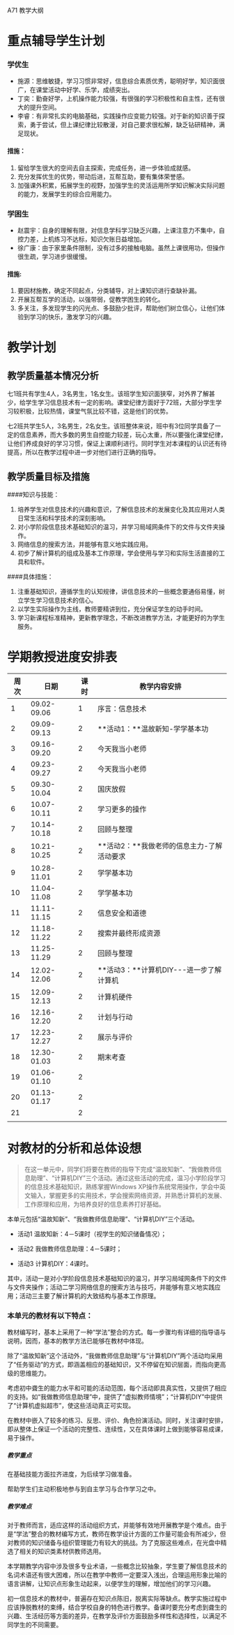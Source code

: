 A71
教学大纲

# 重点辅导学生计划

### 学优生

- 施源：思维敏捷，学习习惯非常好，信息综合素质优秀，聪明好学，知识面很广，在课堂活动中好学、乐学，成绩突出。
- 丁奕：勤奋好学，上机操作能力较强，有很强的学习积极性和自主性，还有很大的提升空间。
- 李睿：有非常扎实的电脑基础，实践操作应变能力较强。对于新的知识善于探索，勇于尝试，但上课纪律比较散漫，对自己要求很松解，缺乏钻研精神，满足现状。


#### 措施：
1. 留给学生很大的空间去自主探索，完成任务，进一步体验成就感。
2. 充分发挥优生的优势，带动后进，互帮互助，要有集体荣誉感。
3. 加强课外积累，拓展学生的视野，加强学生的灵活运用所学知识解决实际问题的能力，发展学生的综合应用能力。
### 学困生

- 赵震宇：自身的理解有限，对信息学科学习缺乏兴趣，上课注意力不集中，自控力差，上机练习不达标，知识欠账日益增加。
- 徐广康：由于家里条件限制，没有过多的接触电脑。虽然上课很用功，但操作很生疏，学习进步很缓慢。


#### 措施:
1. 要因材施教，确定不同起点，分类辅导，对上课知识进行查缺补漏。
2. 开展互帮互学的活动，以强带弱，促教学困生的转化。
3. 多关注，多发现学生的闪光点、多鼓励少批评，帮助他们树立信心，让他们体验到学习的快乐，激发学习的兴趣。

# 教学计划
## 教学质量基本情况分析
七1班共有学生4人，3名男生，1名女生。该班学生知识面狭窄，对外界了解甚少，给学生学习信息技术有一定的影响。课堂纪律方面好于72班，大部分学生学习较积极，比较热情，课堂气氛比较不错，这是他们的优势。

七2班共学生5人，3名男生，2名女生。该班整体来说，班中有3位同学具备了一定的信息素养，而大多数的男生自控能力较差，玩心太重，所以要强化课堂纪律，让他们养成良好的学习习惯，保证上课顺利进行。同时学生对本课程的认识还有待提高，所以在教学过程中进一步对他们进行正确的指导。

## 教学质量目标及措施
####知识与技能：

1. 培养学生对信息技术的兴趣和意识，了解信息技术的发展变化及其应用对人类日常生活和科学技术的深刻影响。
2. 对小学阶段信息技术基础知识的温习，并学习局域网条件下的文件与文件夹操作。
3. 网络信息的搜索方法，并能够有意义地实践应用。
4. 初步了解计算机的组成及基本工作原理，学会使用与学习和实际生活直接的工具和软件。

####具体措施：

1. 注重基础知识，遵循学生的认知规律，讲信息技术的一些概念要通俗易懂，树立学生学习信息技术的信心。
2. 以学生实际操作为主线，教师要精讲到位，充分保证学生的动手时间。
3. 学习新课程标准精神，更新教学理念，不断改进教学方法，才能更好的为学生服务。

# 学期教授进度安排表


| 周次 | 日期        | 课时 | 教学内容安排                               |
| ---- | ----------- | ---- | ------------------------------------------ |
| 1    | 09.02-09.06 | 1    | 序言：信息技术                             |
| 2    | 09.09-09.13 | 2    | **活动1：**温故新知-学学基本功             |
| 3    | 09.16-09.20 | 2    | 今天我当小老师                             |
| 4    | 09.23-09.27 | 2    | 今天我当小老师                             |
| 5    | 09.30-10.04 | 2    | 国庆放假                                   |
| 6    | 10.07-10.11 | 2    | 学习更多的操作                             |
| 7    | 10.14-10.18 | 2    | 回顾与整理                                 |
| 8    | 10.21-10.25 | 2    | **活动2：**我做老师的信息主力-了解活动要求 |
| 9    | 10.28-11.01 | 2    | 学学基本功                                 |
| 10   | 11.04-11.08 | 2    | 学学基本功                                 |
| 11   | 11.11-11.15 | 2    | 信息安全和道德                             |
| 12   | 11.18-11.22 | 2    | 搜索并最终形成资源                         |
| 13   | 11.25-11.29 | 2    | 回顾与整理                                 |
| 14   | 12.02-12.06 | 2    | **活动3：**计算机DIY---进一步了解计算机    |
| 15   | 12.09-12.13 | 2    | 计算机硬件                                 |
| 16   | 12.16-12.20 | 2    | 计划与行动                                 |
| 17   | 12.23-12.27 | 2    | 展示与评价                                 |
| 18   | 12.30-01.03 | 2    | 期末考查                                   |
| 19   | 01.06-01.10 | 2    |                                            |
| 20   | 01.13-01.17 | 2    |                                            |
| 21   |             | 2    |                                            |
|      |             |      |                                            |

# 对教材的分析和总体设想
> 在这一单元中，同学们将要在教师的指导下完成“温故知新”、“我做教师信息助理”、“计算机DIY”三个活动。通过这些活动的完成，温习小学阶段学习的信息技术基础知识，熟练掌握Windows XP操作系统常用操作，学会中英文输入，掌握更多的实用技术，学会搜索网络资源，并熟悉计算机的发展、工作原理和应用，为培养良好的信息素养打好基础。

本单元包括“温故知新”、“我做教师信息助理”、“计算机DIY”三个活动。

- 活动1  温故知新：4－5课时（视学生的知识储备情况）；

- 活动2  我做教师信息助理：4－5课时；

- 活动3  计算机DIY：4课时。

其中，活动一是对小学阶段信息技术基础知识的温习，并学习局域网条件下的文件与文件夹操作；活动二学习网络信息的搜索方法与技巧，并能够有意义地实践应用；活动三主要了解计算机的大致结构与基本工作原理。


### 本单元的教材有以下特点：

教材编写时，基本上采用了一种“学法”整合的方式。每一步骤均有详细的指导语与说明，因而，基本的教学方法已能够在教材中体现。

除了“温故知新”这个活动外，“我做教师信息助理”与“计算机DIY”两个活动均采用了“任务驱动”的方式，即涵盖相应的基础知识，又不停留在知识层面，而指向更高级的思维能力。

考虑初中聋生的能力水平和可能的活动范围，每个活动即具真实性，又提供了相应的支持。如“我做教师信息助理”中，提供了“虚拟教师情境”；“计算机DIY”中提供了“计算机虚拟超市”，使这些活动真正可实现。

在教材中嵌入了较多的练习、反思、评价、角色扮演活动。同时，关注课时安排，即从整体上保证一个活动的完整性、连续性，又在具体课时上做到能够容易成课，易于操作。

##### 教学重点

在基础技能方面拉齐进度，为后续学习做准备。

帮助学生们主动积极地参与到自主学习与合作学习之中。

##### 教学难点

对于教师而言，适应这样的活动组织方式，并能够有效地开展教学是个难点。由于是“学法”整合的教材编写方式，教师在教学设计方面的工作量可能会有所减少，但对教师的知识储备与组织管理能力有较大的挑战。为了克服这些难点，在光盘中精选了相关的知识类素材供教师选用。

本学期教学内容中涉及很多专业术语，一些概念比较抽象，学生要了解信息技术的名词术语还有很大困难，所以在教学中教师一定要深入浅出，合理运用形象比喻的语言讲解，让知识点形象生动起来，以便学生的理解，增加他们的学习兴趣。

初一信息技术的教材中，普遍存在知识点陈旧，脱离实际等缺点。教学实施过程中应该挣脱教材的束缚，结合学校自身的特色进行教学。备课时要充分考虑到聋生的兴趣、生活经历等方面的差异，在教学及评价方面鼓励多样性和选择性，以满足不同学生的不同需要。




